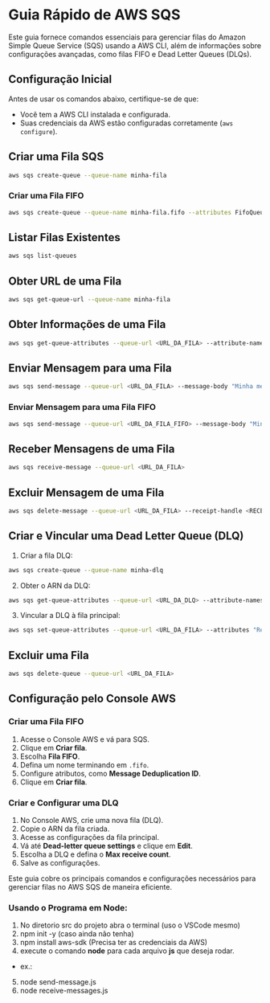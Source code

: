 # Guia Rápido de AWS SQS

Este guia fornece comandos essenciais para gerenciar filas do Amazon Simple Queue Service (SQS) usando a AWS CLI, além de informações sobre configurações avançadas, como filas FIFO e Dead Letter Queues (DLQs).

## Configuração Inicial

Antes de usar os comandos abaixo, certifique-se de que:
- Você tem a AWS CLI instalada e configurada.
- Suas credenciais da AWS estão configuradas corretamente (`aws configure`).

## Criar uma Fila SQS

```sh
aws sqs create-queue --queue-name minha-fila
```

### Criar uma Fila FIFO

```sh
aws sqs create-queue --queue-name minha-fila.fifo --attributes FifoQueue=true
```

## Listar Filas Existentes

```sh
aws sqs list-queues
```

## Obter URL de uma Fila

```sh
aws sqs get-queue-url --queue-name minha-fila
```

## Obter Informações de uma Fila

```sh
aws sqs get-queue-attributes --queue-url <URL_DA_FILA> --attribute-names All
```

## Enviar Mensagem para uma Fila

```sh
aws sqs send-message --queue-url <URL_DA_FILA> --message-body "Minha mensagem"
```

### Enviar Mensagem para uma Fila FIFO

```sh
aws sqs send-message --queue-url <URL_DA_FILA_FIFO> --message-body "Minha mensagem" --message-group-id "meu-grupo"
```

## Receber Mensagens de uma Fila

```sh
aws sqs receive-message --queue-url <URL_DA_FILA>
```

## Excluir Mensagem de uma Fila

```sh
aws sqs delete-message --queue-url <URL_DA_FILA> --receipt-handle <RECEIPT_HANDLE>
```

## Criar e Vincular uma Dead Letter Queue (DLQ)

1. Criar a fila DLQ:

```sh
aws sqs create-queue --queue-name minha-dlq
```

2. Obter o ARN da DLQ:

```sh
aws sqs get-queue-attributes --queue-url <URL_DA_DLQ> --attribute-names QueueArn
```

3. Vincular a DLQ à fila principal:

```sh
aws sqs set-queue-attributes --queue-url <URL_DA_FILA> --attributes "RedrivePolicy={\"deadLetterTargetArn\":\"<ARN_DA_DLQ>\",\"maxReceiveCount\":\"5\"}"
```

## Excluir uma Fila

```sh
aws sqs delete-queue --queue-url <URL_DA_FILA>
```

## Configuração pelo Console AWS

### Criar uma Fila FIFO
1. Acesse o Console AWS e vá para SQS.
2. Clique em **Criar fila**.
3. Escolha **Fila FIFO**.
4. Defina um nome terminando em `.fifo`.
5. Configure atributos, como **Message Deduplication ID**.
6. Clique em **Criar fila**.

### Criar e Configurar uma DLQ
1. No Console AWS, crie uma nova fila (DLQ).
2. Copie o ARN da fila criada.
3. Acesse as configurações da fila principal.
4. Vá até **Dead-letter queue settings** e clique em **Edit**.
5. Escolha a DLQ e defina o **Max receive count**.
6. Salve as configurações.

Este guia cobre os principais comandos e configurações necessários para gerenciar filas no AWS SQS de maneira eficiente.

### Usando o Programa em Node:
1. No diretorio src do projeto abra o terminal (uso o VSCode mesmo)
2. npm init -y (caso ainda não tenha)
3. npm install aws-sdk (Precisa ter as credenciais da AWS)
4. execute o comando **node** para cada arquivo **js** que deseja rodar.
- ex.: 
5. node send-message.js 
6. node receive-messages.js 
